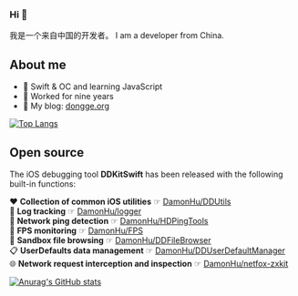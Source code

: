 ### Hi 👋

我是一个来自中国的开发者。
I am a developer from China. 

## About me

* 🌱 Swift & OC and learning JavaScript 
* 🐶 Worked for nine years
* 🤠 My blog: [dongge.org](https://dongge.org)

[![Top Langs](https://github-readme-stats.vercel.app/api/top-langs/?username=DamonHu&layout=compact)](/)

## Open source

The iOS debugging tool **DDKitSwift** has been released with the following built-in functions:  

♥️ **Collection of common iOS utilities** ☞ [DamonHu/DDUtils](https://github.com/DamonHu/DDUtils)  
🐛 **Log tracking** ☞ [DamonHu/logger](https://github.com/DamonHu/logger)  
📶 **Network ping detection** ☞ [DamonHu/HDPingTools](https://github.com/DamonHu/HDPingTools)  
📱 **FPS monitoring** ☞ [DamonHu/FPS](https://github.com/DamonHu/FPS)  
📂 **Sandbox file browsing** ☞ [DamonHu/DDFileBrowser](https://github.com/DamonHu/DDFileBrowser)  
📋 **UserDefaults data management** ☞ [DamonHu/DDUserDefaultManager](https://github.com/DamonHu/DDUserDefaultManager)  
🌐 **Network request interception and inspection** ☞ [DamonHu/netfox-zxkit](https://github.com/DamonHu/netfox-zxkit)

[![Anurag's GitHub stats](https://github-readme-stats.vercel.app/api?username=DamonHu&count_private=true&show_icons=true&theme=radical)](/)


